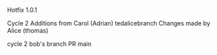 Hotfix 1.0.1

Cycle 2 Additions from Carol (Adrian)
 tedalicebranch
Changes made by Alice (thomas)

cycle 2 bob's branch PR 
 main
